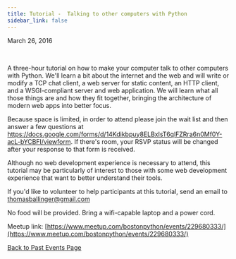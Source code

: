 ```yaml
---
title: Tutorial -  Talking to other computers with Python
sidebar_link: false
---
```


March 26, 2016


   

A three-hour tutorial on how to make your computer talk to other computers with Python. We'll learn a bit about the internet and the web and will write or modify a TCP chat client, a web server for static content, an HTTP client, and a WSGI-compliant server and web application. We will learn what all those things are and how they fit together, bringing the architecture of modern web apps into better focus.

Because space is limited, in order to attend please join the wait list and then answer a few questions at https://docs.google.com/forms/d/14Kdikbpuy8ELBxIsT6qlFZRra6n0Mf0Y-acL-bYCBFI/viewform. If there's room, your RSVP status will be changed after your response to that form is received.

Although no web development experience is necessary to attend, this tutorial may be particularly of interest to those with some web development experience that want to better understand their tools.

If you'd like to volunteer to help participants at this tutorial, send an email to thomasballinger@gmail.com

No food will be provided. Bring a wifi-capable laptop and a power cord.


Meetup link: [https://www.meetup.com/bostonpython/events/229680333/](https://www.meetup.com/bostonpython/events/229680333/)

[Back to Past Events Page](index.md)